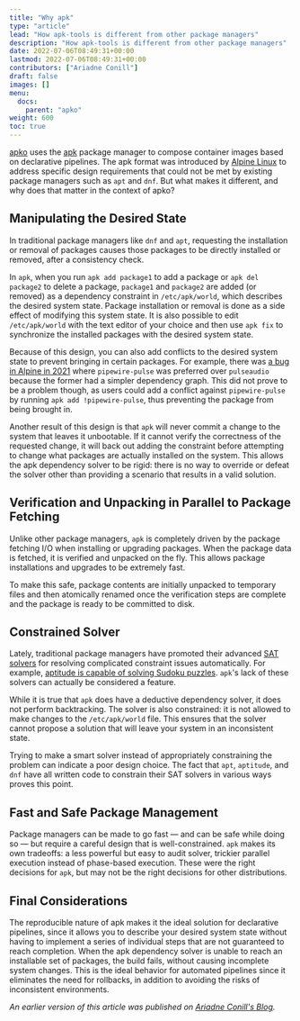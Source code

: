 ```yaml
---
title: "Why apk"
type: "article"
lead: "How apk-tools is different from other package managers"
description: "How apk-tools is different from other package managers"
date: 2022-07-06T08:49:31+00:00
lastmod: 2022-07-06T08:49:31+00:00
contributors: ["Ariadne Conill"]
draft: false
images: []
menu:
  docs:
    parent: "apko"
weight: 600
toc: true
---
```


[apko](/open-source/apko/getting-started-with-apko/) uses the [apk](https://wiki.alpinelinux.org/wiki/Package_management) package manager to compose container images based on declarative pipelines.
The apk format was introduced by [Alpine Linux](https://www.alpinelinux.org/) to address specific design requirements that could not be met by existing package managers such as `apt` and `dnf`. But what makes it different, and why does that matter in the context of apko?

## Manipulating the Desired State

In traditional package managers like `dnf` and `apt`, requesting the installation or removal of packages causes those packages to be directly installed or removed, after a consistency check.

In `apk`, when you run `apk add package1` to add a package or `apk del package2` to delete a package, `package1` and `package2` are added (or removed) as a dependency constraint in `/etc/apk/world`, which describes the desired system state. Package installation or removal is done as a side effect of modifying this system state. It is also possible to edit `/etc/apk/world` with the text editor of your choice and then use `apk fix` to synchronize the installed packages with the desired system state.

Because of this design, you can also add conflicts to the desired system state to prevent bringing in certain packages. For example, there was [a bug in Alpine in 2021](https://gitlab.alpinelinux.org/alpine/apk-tools/-/issues/10742) where `pipewire-pulse` was preferred over `pulseaudio` because the former had a simpler dependency graph. This did not prove to be a problem though, as users could add a conflict against `pipewire-pulse` by running `apk add !pipewire-pulse`, thus preventing the package from being brought in.

Another result of this design is that `apk` will never commit a change to the system that leaves it unbootable. If it cannot verify the correctness of the requested change, it will back out adding the constraint before attempting to change what packages are actually installed on the system. This allows the apk dependency solver to be rigid: there is no way to override or defeat the solver other than providing a scenario that results in a valid solution.

## Verification and Unpacking in Parallel to Package Fetching

Unlike other package managers, `apk` is completely driven by the package fetching I/O when installing or upgrading packages. When the package data is fetched, it is verified and unpacked on the fly. This allows package installations and upgrades to be extremely fast.

To make this safe, package contents are initially unpacked to temporary files and then atomically renamed once the verification steps are complete and the package is ready to be committed to disk.

## Constrained Solver

Lately, traditional package managers have promoted their advanced [SAT solvers](https://en.wikipedia.org/wiki/SAT_solver) for resolving complicated constraint issues automatically. For example, [aptitude is capable of solving Sudoku puzzles](https://web.archive.org/web/20080823224640/http://algebraicthunk.net/~dburrows/blog/entry/package-management-sudoku/). `apk`'s lack of these solvers can actually be considered a feature.

While it is true that `apk` does have a deductive dependency solver, it does not perform backtracking. The solver is also constrained: it is not allowed to make changes to the `/etc/apk/world` file. This ensures that the solver cannot propose a solution that will leave your system in an inconsistent state.

Trying to make a smart solver instead of appropriately constraining the problem can indicate a poor design choice. The fact that `apt`, `aptitude`, and `dnf` have all written code to constrain their SAT solvers in various ways proves this point.

## Fast and Safe Package Management

Package managers can be made to go fast — and can be safe while doing so — but require a careful design that is well-constrained. `apk` makes its own tradeoffs: a less powerful but easy to audit solver, trickier parallel execution instead of phase-based execution. These were the right decisions for `apk`, but may not be the right decisions for other distributions.

## Final Considerations

The reproducible nature of apk makes it the ideal solution for declarative pipelines, since it allows you to describe your desired system state without having to implement a series of individual steps that are not guaranteed to reach completion. When the apk dependency solver is unable to reach an installable set of packages, the build fails, without causing incomplete system changes.
This is the ideal behavior for automated pipelines since it eliminates the need for rollbacks, in addition to avoiding the risks of inconsistent environments.

_An earlier version of this article was published on [Ariadne Conill's Blog](https://ariadne.space/2021/04/25/why-apk-tools-is-different-than-other-package-managers/)._
